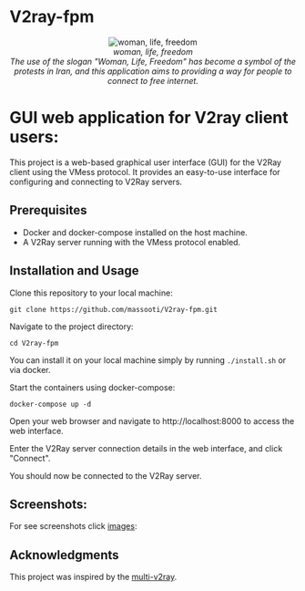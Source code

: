 # V2ray-fpm






<p align="center">
  <img src="https://github.com/massooti/V2ray-fpm/blob/main/images/woman-life-freedom.png" alt="woman, life, freedom" /><br>
	<i>woman, life, freedom</i><br>
	<i>The use of the slogan "Woman, Life, Freedom" has become a symbol of the protests in Iran, and this application aims to providing a way for people to connect to free internet.</i>
</p>

# GUI web application for V2ray client users:

This project is a web-based graphical user interface (GUI) for the V2Ray client using the VMess protocol. It provides an easy-to-use interface for configuring and connecting to V2Ray servers.


## Prerequisites
* Docker and docker-compose installed on the host machine.
* A V2Ray server running with the VMess protocol enabled.


## Installation and Usage

Clone this repository to your local machine:
```
git clone https://github.com/massooti/V2ray-fpm.git
```
Navigate to the project directory:
```
cd V2ray-fpm
```
You can install it on your local machine simply by running ``` ./install.sh ``` or via docker.

Start the containers using docker-compose:
```
docker-compose up -d
```
Open your web browser and navigate to http://localhost:8000 to access the web interface.

Enter the V2Ray server connection details in the web interface, and click "Connect".

You should now be connected to the V2Ray server.

## Screenshots:
For see screenshots click [images](https://github.com/massooti/V2ray-fpm/tree/main/images):

## Acknowledgments

This project was inspired by the [multi-v2ray](https://github.com/Jrohy/multi-v2ray).
